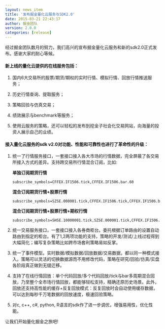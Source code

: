 ```yaml
---
layout: news_item
title: '发布掘金量化云服务与SDK2.0'
date: 2015-03-21 22:43:17 
author: 掘金团队
version: 2.0.0
categories: [release]
---
```


经过掘金团队数月的努力，我们高兴的宣布掘金量化云服务和新的sdk2.0正式发布。感谢大家的耐心等候。

#### 新上线的量化云提供的在线服务包括：

1. 国内6大交易所的股票/期货/期权的实时行情、模拟行情、回放行情推送服务；

2. 历史行情查询、提取服务；

3. 策略回验与仿真交易；

4. 绩效展示与benchmark等服务；

5. 使用云服务的策略，还可以轻松的发布到挖金子社会化交易网站，向海量的投资人展示自己的业绩。

#### 接入量化云服务的sdk v2.0对功能、性能和可靠性也进行了革命性的升级：

1. 统一了行情服务接口，一套接口接入各大市场的行情数据，完全屏蔽了各交易所接入方式的差异。支持跨交易所行情混合订阅，比如:

    **单独订阅期货行情**

    ```
    subscribe_symbols=CFFEX.IF1506.tick,CFFEX.IF1506.bar.60
    ```

    **混合订阅期货行情+股票行情**

    ```
    subscribe_symbols=SZSE.000001.tick,CFFEX.IF1506.tick,CFFEX.IF1506.bar.60
    ```

    **混合订阅期货行情+股票行情+期权行情**

    ```
    subscribe_symbols=SHSE.10000001.tick,SZSE.000001.tick,CFFEX.IF1506.tick,CFFEX.IF1506.bar.60
    ```

2. 统一交易服务接口，一套接口接入各券商柜台。委托根据订单路由的设置自动路由到指定的柜台。有了1,2两项功能的支持，策略的开发/测试/上线过程得到大幅简化；编写复杂策略比如跨市场套利策略易如反掌。

3. 统一了事件模型。实时数据/模拟数据/回放数据/交易数据，都以同一种模式接入。策略可以灵活的切换数据源而不用修改代码，策略在研究/回验/仿真/实盘各阶段真正做到无缝迁移。

4. 支持了在线行情回放：单个代码回放/多个代码回放/tick与bar多周期混合回放，乃至整个全市场行情回放，都能够轻松支持，精确还原历史场景。此外，回放还支持高性能的缓存+反复回放模式：反复回放时会自动使用缓存数据，可以达到每秒千万笔数据的回放速度，极速回验策略。

5. 对c, c++, c#, python, R语言的sdk作了进一步调优，增强易用性，优化性能。

让我们开始量化掘金之旅吧!


